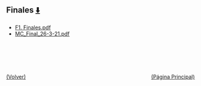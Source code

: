 
<html>
<body>
<h2>Finales <a href="https://downgit.github.io/#/home?url=https://github.com/Apuntes-FIUBA/Apuntes-Electronica/tree/main/82 - Física/8201 - Fisica I/Examenes/Finales" style="font-size:20px">  ⬇️ </a></h2>
<ul>
    <li><a href="F1. Finales.pdf">F1. Finales.pdf</a></li>
    <li><a href="MC_Final_26-3-21.pdf">MC_Final_26-3-21.pdf</a></li>
</ul>
</body>
</html>

<br><br><br><br><br><a href="../" style="float: left">(Volver)</a> <a href="https://apuntes-fiuba.github.io/Apuntes-Electronica" style="float: right">(Página Principal)</a>
